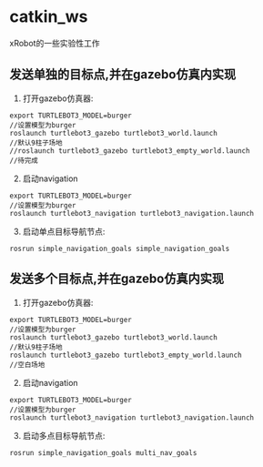 # catkin_ws
xRobot的一些实验性工作

## 发送单独的目标点,并在gazebo仿真内实现
1. 打开gazebo仿真器:
```
export TURTLEBOT3_MODEL=burger 
//设置模型为burger
roslaunch turtlebot3_gazebo turtlebot3_world.launch
//默认9柱子场地
//roslaunch turtlebot3_gazebo turtlebot3_empty_world.launch
//待完成
```
2. 启动navigation
```
export TURTLEBOT3_MODEL=burger 
//设置模型为burger
roslaunch turtlebot3_navigation turtlebot3_navigation.launch
```
3. 启动单点目标导航节点:
```
rosrun simple_navigation_goals simple_navigation_goals
```

## 发送多个目标点,并在gazebo仿真内实现
1. 打开gazebo仿真器:
```
export TURTLEBOT3_MODEL=burger 
//设置模型为burger
roslaunch turtlebot3_gazebo turtlebot3_world.launch
//默认9柱子场地
roslaunch turtlebot3_gazebo turtlebot3_empty_world.launch
//空白场地
```
2. 启动navigation
```
export TURTLEBOT3_MODEL=burger 
//设置模型为burger
roslaunch turtlebot3_navigation turtlebot3_navigation.launch
```
3. 启动多点目标导航节点:
```
rosrun simple_navigation_goals multi_nav_goals
```
